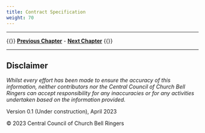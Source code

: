 ```yaml
---
title: Contract Specification
weight: 70
---
```





----

{{<hint info>}}
**[Previous Chapter](../060-stakeholder-engagement/)** - **[Next Chapter](../090-project-finance/)**
{{</hint>}}

----

## Disclaimer
 
*Whilst every effort has been made to ensure the accuracy of this information, neither contributors nor the Central Council of Church Bell Ringers can accept responsibility for any inaccuracies or for any activities undertaken based on the information provided.*

Version 0.1 (Under construction), April 2023

© 2023 Central Council of Church Bell Ringers

